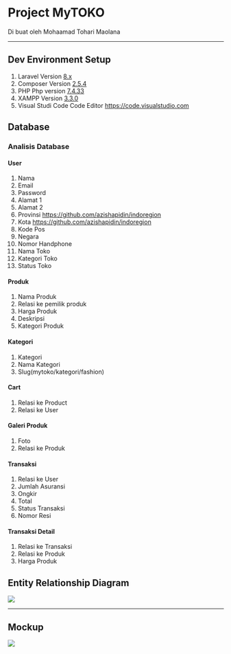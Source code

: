 #    Project MyTOKO
Di buat oleh Mohaamad Tohari Maolana

---

## Dev Environment Setup
1. Laravel 
  Version [8.x](https:https://laravel.com/)
2. Composer 
  Version [2.5.4](https:https://getcomposer.org/)
3. PHP
  Php version [7.4.33](https:https://www.php.net/)
4. XAMPP
  Version [3.3.0](https:https://www.apachefriends.org/)
6. Visual Studi Code 
 Code Editor https://code.visualstudio.com

## Database
### Analisis Database

#### User
1. Nama
2. Email
3. Password
4. Alamat 1
5. Alamat 2
6. Provinsi https://github.com/azishapidin/indoregion
7. Kota  https://github.com/azishapidin/indoregion
8. Kode Pos
9. Negara
10. Nomor Handphone
11. Nama Toko
12. Kategori Toko
13. Status Toko

#### Produk
1. Nama Produk
2. Relasi ke pemilik produk
3. Harga Produk
4. Deskripsi
5. Kategori Produk

#### Kategori 
1. Kategori
2. Nama Kategori
3. Slug(mytoko/kategori/fashion)

#### Cart
1. Relasi ke Product
2. Relasi ke User

#### Galeri Produk
1.  Foto
2.  Relasi ke Produk

#### Transaksi
1. Relasi ke User
2. Jumlah Asuransi
3. Ongkir
4. Total
5. Status Transaksi
6. Nomor Resi

#### Transaksi Detail
1. Relasi ke Transaksi
2. Relasi ke Produk
3. Harga Produk

## Entity Relationship Diagram
![](https://hackmd.io/_uploads/rk640ItWp.png)

---
## Mockup
![](https://hackmd.io/_uploads/BkZIlHrMa.png)

